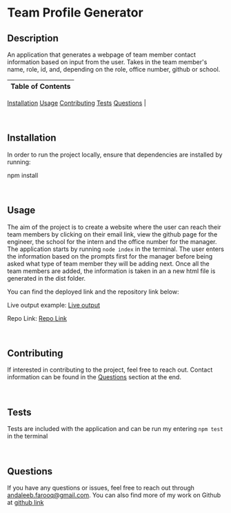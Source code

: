 # Team Profile Generator

## Description
An application that generates a webpage of team member contact information based on input from the user. Takes in the team member's name, role, id, and, depending on the role, office number, github or school.



Table of Contents |
-------------------|
[Installation](#Installation)
[Usage](#Usage)
[Contributing](#Contributing)
[Tests](#Tests)
[Questions](#Questions)
|

<br />

## Installation

In order to run the project locally, ensure that dependencies are installed by running:

npm install

<br />

## Usage

The aim of the project is to create a website where the user can reach their team members by clicking on their email link, view the github page for the engineer, the school for the intern and the office number for the manager. The application starts by running `node index` in the terminal. The user enters the information based on the prompts first for the manager before being asked what type of team member they will be adding next. Once all the team members are added, the information is taken in an a new html file is generated in the dist folder.

You can find the deployed link and the repository link below:

Live output example: [Live output](https://cerafinn.github.io/team-profile-generator)

Repo Link: [Repo Link](https://github.com/cerafinn/team-profile-generator)

<br />

## Contributing

If interested in contributing to the project, feel free to reach out. Contact information can be found in the [Questions](#Questions) section at the end.

<br />



## Tests

Tests are included with the application and can be run my entering `npm test` in the terminal

<br />

## Questions

If you have any questions or issues, feel free to reach out through andaleeb.farooq@gmail.com.
You can also find more of my work on Github at [github link](https://github.com/cerafinn)